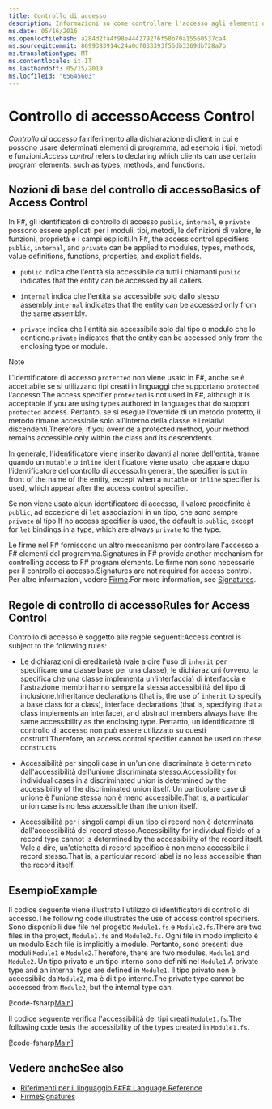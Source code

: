 ```yaml
---
title: Controllo di accesso
description: Informazioni su come controllare l'accesso agli elementi di programmazione, ad esempio i tipi, metodi e funzioni, in di F# linguaggio di programmazione.
ms.date: 05/16/2016
ms.openlocfilehash: a284d2fa4f98e444279276f58b70a15560537ca4
ms.sourcegitcommit: 8699383914c24a0df033393f55db3369db728a7b
ms.translationtype: MT
ms.contentlocale: it-IT
ms.lasthandoff: 05/15/2019
ms.locfileid: "65645603"
---
```

# <a name="access-control"></a><span data-ttu-id="05d70-103">Controllo di accesso</span><span class="sxs-lookup"><span data-stu-id="05d70-103">Access Control</span></span>

<span data-ttu-id="05d70-104">*Controllo di accesso* fa riferimento alla dichiarazione di client in cui è possono usare determinati elementi di programma, ad esempio i tipi, metodi e funzioni.</span><span class="sxs-lookup"><span data-stu-id="05d70-104">*Access control* refers to declaring which clients can use certain program elements, such as types, methods, and functions.</span></span>

## <a name="basics-of-access-control"></a><span data-ttu-id="05d70-105">Nozioni di base del controllo di accesso</span><span class="sxs-lookup"><span data-stu-id="05d70-105">Basics of Access Control</span></span>

<span data-ttu-id="05d70-106">In F#, gli identificatori di controllo di accesso `public`, `internal`, e `private` possono essere applicati per i moduli, tipi, metodi, le definizioni di valore, le funzioni, proprietà e i campi espliciti.</span><span class="sxs-lookup"><span data-stu-id="05d70-106">In F#, the access control specifiers `public`, `internal`, and `private` can be applied to modules, types, methods, value definitions, functions, properties, and explicit fields.</span></span>

- <span data-ttu-id="05d70-107">`public` indica che l'entità sia accessibile da tutti i chiamanti.</span><span class="sxs-lookup"><span data-stu-id="05d70-107">`public` indicates that the entity can be accessed by all callers.</span></span>

- <span data-ttu-id="05d70-108">`internal` indica che l'entità sia accessibile solo dallo stesso assembly.</span><span class="sxs-lookup"><span data-stu-id="05d70-108">`internal` indicates that the entity can be accessed only from the same assembly.</span></span>

- <span data-ttu-id="05d70-109">`private` indica che l'entità sia accessibile solo dal tipo o modulo che lo contiene.</span><span class="sxs-lookup"><span data-stu-id="05d70-109">`private` indicates that the entity can be accessed only from the enclosing type or module.</span></span>

> [!NOTE]
> <span data-ttu-id="05d70-110">L'identificatore di accesso `protected` non viene usato in F#, anche se è accettabile se si utilizzano tipi creati in linguaggi che supportano `protected` l'accesso.</span><span class="sxs-lookup"><span data-stu-id="05d70-110">The access specifier `protected` is not used in F#, although it is acceptable if you are using types authored in languages that do support `protected` access.</span></span> <span data-ttu-id="05d70-111">Pertanto, se si esegue l'override di un metodo protetto, il metodo rimane accessibile solo all'interno della classe e i relativi discendenti.</span><span class="sxs-lookup"><span data-stu-id="05d70-111">Therefore, if you override a protected method, your method remains accessible only within the class and its descendents.</span></span>

<span data-ttu-id="05d70-112">In generale, l'identificatore viene inserito davanti al nome dell'entità, tranne quando un `mutable` o `inline` identificatore viene usato, che appare dopo l'identificatore del controllo di accesso.</span><span class="sxs-lookup"><span data-stu-id="05d70-112">In general, the specifier is put in front of the name of the entity, except when a `mutable` or `inline` specifier is used, which appear after the access control specifier.</span></span>

<span data-ttu-id="05d70-113">Se non viene usato alcun identificatore di accesso, il valore predefinito è `public`, ad eccezione di `let` associazioni in un tipo, che sono sempre `private` al tipo.</span><span class="sxs-lookup"><span data-stu-id="05d70-113">If no access specifier is used, the default is `public`, except for `let` bindings in a type, which are always `private` to the type.</span></span>

<span data-ttu-id="05d70-114">Le firme nel F# forniscono un altro meccanismo per controllare l'accesso a F# elementi del programma.</span><span class="sxs-lookup"><span data-stu-id="05d70-114">Signatures in F# provide another mechanism for controlling access to F# program elements.</span></span> <span data-ttu-id="05d70-115">Le firme non sono necessarie per il controllo di accesso.</span><span class="sxs-lookup"><span data-stu-id="05d70-115">Signatures are not required for access control.</span></span> <span data-ttu-id="05d70-116">Per altre informazioni, vedere [Firme](signatures.md).</span><span class="sxs-lookup"><span data-stu-id="05d70-116">For more information, see [Signatures](signatures.md).</span></span>

## <a name="rules-for-access-control"></a><span data-ttu-id="05d70-117">Regole di controllo di accesso</span><span class="sxs-lookup"><span data-stu-id="05d70-117">Rules for Access Control</span></span>

<span data-ttu-id="05d70-118">Controllo di accesso è soggetto alle regole seguenti:</span><span class="sxs-lookup"><span data-stu-id="05d70-118">Access control is subject to the following rules:</span></span>

- <span data-ttu-id="05d70-119">Le dichiarazioni di ereditarietà (vale a dire l'uso di `inherit` per specificare una classe base per una classe), le dichiarazioni (ovvero, la specifica che una classe implementa un'interfaccia) di interfaccia e l'astrazione membri hanno sempre la stessa accessibilità del tipo di inclusione.</span><span class="sxs-lookup"><span data-stu-id="05d70-119">Inheritance declarations (that is, the use of `inherit` to specify a base class for a class), interface declarations (that is, specifying that a class implements an interface), and abstract members always have the same accessibility as the enclosing type.</span></span> <span data-ttu-id="05d70-120">Pertanto, un identificatore di controllo di accesso non può essere utilizzato su questi costrutti.</span><span class="sxs-lookup"><span data-stu-id="05d70-120">Therefore, an access control specifier cannot be used on these constructs.</span></span>

- <span data-ttu-id="05d70-121">Accessibilità per singoli case in un'unione discriminata è determinato dall'accessibilità dell'unione discriminata stesso.</span><span class="sxs-lookup"><span data-stu-id="05d70-121">Accessibility for individual cases in a discriminated union is determined by the accessibility of the discriminated union itself.</span></span> <span data-ttu-id="05d70-122">Un particolare case di unione è l'unione stessa non è meno accessibile.</span><span class="sxs-lookup"><span data-stu-id="05d70-122">That is, a particular union case is no less accessible than the union itself.</span></span>

- <span data-ttu-id="05d70-123">Accessibilità per i singoli campi di un tipo di record non è determinata dall'accessibilità del record stesso.</span><span class="sxs-lookup"><span data-stu-id="05d70-123">Accessibility for individual fields of a record type cannot is determined by the accessibility of the record itself.</span></span> <span data-ttu-id="05d70-124">Vale a dire, un'etichetta di record specifico è non meno accessibile il record stesso.</span><span class="sxs-lookup"><span data-stu-id="05d70-124">That is, a particular record label is no less accessible than the record itself.</span></span>

## <a name="example"></a><span data-ttu-id="05d70-125">Esempio</span><span class="sxs-lookup"><span data-stu-id="05d70-125">Example</span></span>

<span data-ttu-id="05d70-126">Il codice seguente viene illustrato l'utilizzo di identificatori di controllo di accesso.</span><span class="sxs-lookup"><span data-stu-id="05d70-126">The following code illustrates the use of access control specifiers.</span></span> <span data-ttu-id="05d70-127">Sono disponibili due file nel progetto `Module1.fs` e `Module2.fs`.</span><span class="sxs-lookup"><span data-stu-id="05d70-127">There are two files in the project, `Module1.fs` and `Module2.fs`.</span></span> <span data-ttu-id="05d70-128">Ogni file in modo implicito è un modulo.</span><span class="sxs-lookup"><span data-stu-id="05d70-128">Each file is implicitly a module.</span></span> <span data-ttu-id="05d70-129">Pertanto, sono presenti due moduli `Module1` e `Module2`.</span><span class="sxs-lookup"><span data-stu-id="05d70-129">Therefore, there are two modules, `Module1` and `Module2`.</span></span> <span data-ttu-id="05d70-130">Un tipo privato e un tipo interno sono definiti nel `Module1`.</span><span class="sxs-lookup"><span data-stu-id="05d70-130">A private type and an internal type are defined in `Module1`.</span></span> <span data-ttu-id="05d70-131">Il tipo privato non è accessibile da `Module2`, ma è di tipo interno.</span><span class="sxs-lookup"><span data-stu-id="05d70-131">The private type cannot be accessed from `Module2`, but the internal type can.</span></span>

[!code-fsharp[Main](../../../samples/snippets/fsharp/access-control/snippet1.fs)]

<span data-ttu-id="05d70-132">Il codice seguente verifica l'accessibilità dei tipi creati `Module1.fs`.</span><span class="sxs-lookup"><span data-stu-id="05d70-132">The following code tests the accessibility of the types created in `Module1.fs`.</span></span>

[!code-fsharp[Main](../../../samples/snippets/fsharp/access-control/snippet2.fs)]

## <a name="see-also"></a><span data-ttu-id="05d70-133">Vedere anche</span><span class="sxs-lookup"><span data-stu-id="05d70-133">See also</span></span>

- [<span data-ttu-id="05d70-134">Riferimenti per il linguaggio F#</span><span class="sxs-lookup"><span data-stu-id="05d70-134">F# Language Reference</span></span>](index.md)
- [<span data-ttu-id="05d70-135">Firme</span><span class="sxs-lookup"><span data-stu-id="05d70-135">Signatures</span></span>](signatures.md)
